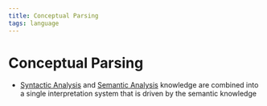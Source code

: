 ```yaml
---
title: Conceptual Parsing
tags: language
---
```


# Conceptual Parsing
- [Syntactic Analysis](Syntactic%20Analysis.md) and [Semantic Analysis](Semantic%20Analysis.md) knowledge are combined into a single interpretation system that is driven by the semantic knowledge






























































































